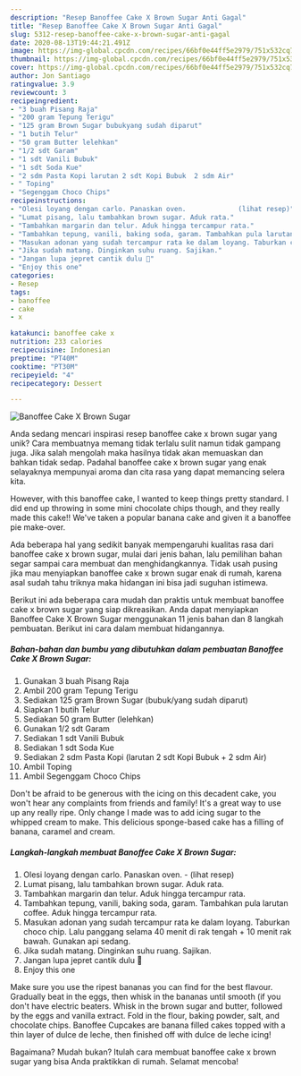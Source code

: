 ```yaml
---
description: "Resep Banoffee Cake X Brown Sugar Anti Gagal"
title: "Resep Banoffee Cake X Brown Sugar Anti Gagal"
slug: 5312-resep-banoffee-cake-x-brown-sugar-anti-gagal
date: 2020-08-13T19:44:21.491Z
image: https://img-global.cpcdn.com/recipes/66bf0e44ff5e2979/751x532cq70/banoffee-cake-x-brown-sugar-foto-resep-utama.jpg
thumbnail: https://img-global.cpcdn.com/recipes/66bf0e44ff5e2979/751x532cq70/banoffee-cake-x-brown-sugar-foto-resep-utama.jpg
cover: https://img-global.cpcdn.com/recipes/66bf0e44ff5e2979/751x532cq70/banoffee-cake-x-brown-sugar-foto-resep-utama.jpg
author: Jon Santiago
ratingvalue: 3.9
reviewcount: 3
recipeingredient:
- "3 buah Pisang Raja"
- "200 gram Tepung Terigu"
- "125 gram Brown Sugar bubukyang sudah diparut"
- "1 butih Telur"
- "50 gram Butter lelehkan"
- "1/2 sdt Garam"
- "1 sdt Vanili Bubuk"
- "1 sdt Soda Kue"
- "2 sdm Pasta Kopi larutan 2 sdt Kopi Bubuk  2 sdm Air"
- " Toping"
- "Segenggam Choco Chips"
recipeinstructions:
- "Olesi loyang dengan carlo. Panaskan oven.             (lihat resep)"
- "Lumat pisang, lalu tambahkan brown sugar. Aduk rata."
- "Tambahkan margarin dan telur. Aduk hingga tercampur rata."
- "Tambahkan tepung, vanili, baking soda, garam. Tambahkan pula larutan coffee. Aduk hingga tercampur rata."
- "Masukan adonan yang sudah tercampur rata ke dalam loyang. Taburkan choco chip. Lalu panggang selama 40 menit di rak tengah + 10 menit rak bawah. Gunakan api sedang."
- "Jika sudah matang. Dinginkan suhu ruang. Sajikan."
- "Jangan lupa jepret cantik dulu 📸"
- "Enjoy this one"
categories:
- Resep
tags:
- banoffee
- cake
- x

katakunci: banoffee cake x 
nutrition: 233 calories
recipecuisine: Indonesian
preptime: "PT40M"
cooktime: "PT30M"
recipeyield: "4"
recipecategory: Dessert

---
```



![Banoffee Cake X Brown Sugar](https://img-global.cpcdn.com/recipes/66bf0e44ff5e2979/751x532cq70/banoffee-cake-x-brown-sugar-foto-resep-utama.jpg)

Anda sedang mencari inspirasi resep banoffee cake x brown sugar yang unik? Cara membuatnya memang tidak terlalu sulit namun tidak gampang juga. Jika salah mengolah maka hasilnya tidak akan memuaskan dan bahkan tidak sedap. Padahal banoffee cake x brown sugar yang enak selayaknya mempunyai aroma dan cita rasa yang dapat memancing selera kita.

However, with this banoffee cake, I wanted to keep things pretty standard. I did end up throwing in some mini chocolate chips though, and they really made this cake!! We&#39;ve taken a popular banana cake and given it a banoffee pie make-over.

Ada beberapa hal yang sedikit banyak mempengaruhi kualitas rasa dari banoffee cake x brown sugar, mulai dari jenis bahan, lalu pemilihan bahan segar sampai cara membuat dan menghidangkannya. Tidak usah pusing jika mau menyiapkan banoffee cake x brown sugar enak di rumah, karena asal sudah tahu triknya maka hidangan ini bisa jadi suguhan istimewa.


Berikut ini ada beberapa cara mudah dan praktis untuk membuat banoffee cake x brown sugar yang siap dikreasikan. Anda dapat menyiapkan Banoffee Cake X Brown Sugar menggunakan 11 jenis bahan dan 8 langkah pembuatan. Berikut ini cara dalam membuat hidangannya.

<!--inarticleads1-->

##### Bahan-bahan dan bumbu yang dibutuhkan dalam pembuatan Banoffee Cake X Brown Sugar:

1. Gunakan 3 buah Pisang Raja
1. Ambil 200 gram Tepung Terigu
1. Sediakan 125 gram Brown Sugar (bubuk/yang sudah diparut)
1. Siapkan 1 butih Telur
1. Sediakan 50 gram Butter (lelehkan)
1. Gunakan 1/2 sdt Garam
1. Sediakan 1 sdt Vanili Bubuk
1. Sediakan 1 sdt Soda Kue
1. Sediakan 2 sdm Pasta Kopi (larutan 2 sdt Kopi Bubuk + 2 sdm Air)
1. Ambil  Toping
1. Ambil Segenggam Choco Chips


Don&#39;t be afraid to be generous with the icing on this decadent cake, you won&#39;t hear any complaints from friends and family! It&#39;s a great way to use up any really ripe. Only change I made was to add icing sugar to the whipped cream to make. This delicious sponge-based cake has a filling of banana, caramel and cream. 

<!--inarticleads2-->

##### Langkah-langkah membuat Banoffee Cake X Brown Sugar:

1. Olesi loyang dengan carlo. Panaskan oven. -             (lihat resep)
1. Lumat pisang, lalu tambahkan brown sugar. Aduk rata.
1. Tambahkan margarin dan telur. Aduk hingga tercampur rata.
1. Tambahkan tepung, vanili, baking soda, garam. Tambahkan pula larutan coffee. Aduk hingga tercampur rata.
1. Masukan adonan yang sudah tercampur rata ke dalam loyang. Taburkan choco chip. Lalu panggang selama 40 menit di rak tengah + 10 menit rak bawah. Gunakan api sedang.
1. Jika sudah matang. Dinginkan suhu ruang. Sajikan.
1. Jangan lupa jepret cantik dulu 📸
1. Enjoy this one


Make sure you use the ripest bananas you can find for the best flavour. Gradually beat in the eggs, then whisk in the bananas until smooth (if you don&#39;t have electric beaters. Whisk in the brown sugar and butter, followed by the eggs and vanilla extract. Fold in the flour, baking powder, salt, and chocolate chips. Banoffee Cupcakes are banana filled cakes topped with a thin layer of dulce de leche, then finished off with dulce de leche icing! 

Bagaimana? Mudah bukan? Itulah cara membuat banoffee cake x brown sugar yang bisa Anda praktikkan di rumah. Selamat mencoba!
